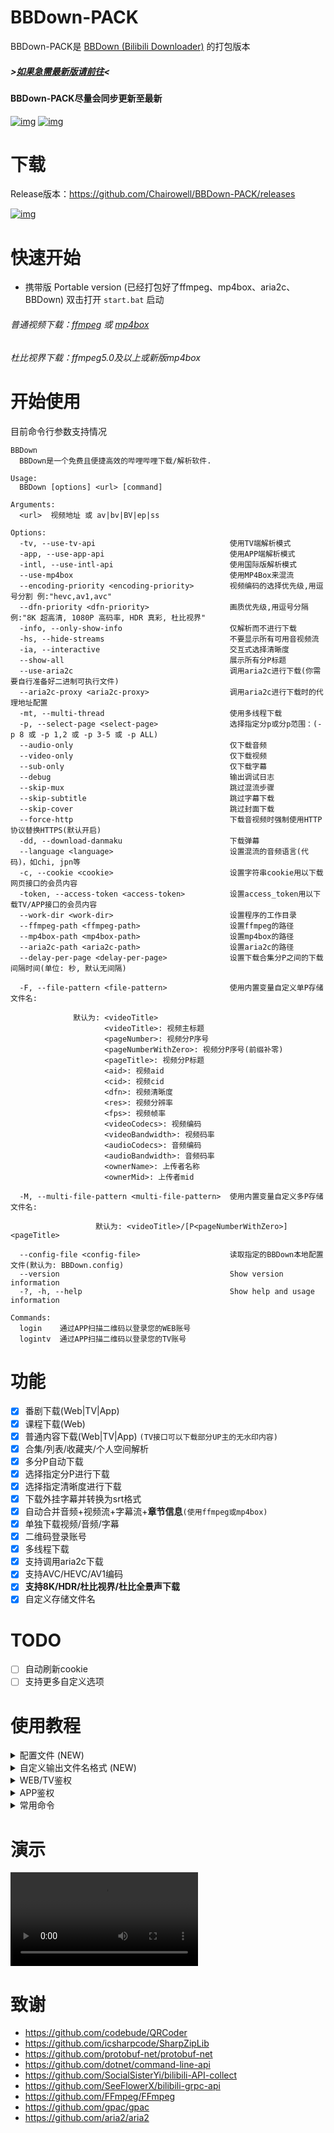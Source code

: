 # BBDown-PACK
BBDown-PACK是 [BBDown (Bilibili Downloader)](https://github.com/nilaoda/BBDown) 的打包版本
##### >[如果急需最新版请前往](https://github.com/nilaoda/BBDown/releases)<
#### BBDown-PACK尽量会同步更新至最新
[![img](https://img.shields.io/github/last-commit/Chairowell/BBDown-PACK?label=%E6%9C%80%E8%BF%91%E6%8F%90%E4%BA%A4)](https://github.com/nilaoda/BBDown) [![img](https://img.shields.io/github/license/Chairowell/BBDown-PACK?label=%E8%AE%B8%E5%8F%AF%E8%AF%81)](https://github.com/nilaoda/BBDown) 

# 下载
Release版本：https://github.com/Chairowell/BBDown-PACK/releases

[![img](https://img.shields.io/github/release/Chairowell/BBDown-PACK?label=%E6%9C%80%E6%96%B0%E7%89%88%E6%9C%AC)](https://github.com/nilaoda/BBDown/releases)

# 快速开始
* 携带版 Portable version (已经打包好了ffmpeg、mp4box、aria2c、BBDown)
双击打开 `start.bat` 启动


###### 普通视频下载：[ffmpeg](https://www.gyan.dev/ffmpeg/builds/) 或 [mp4box](https://gpac.wp.imt.fr/downloads/)
###### 杜比视界下载：ffmpeg5.0及以上或新版mp4box

# 开始使用
目前命令行参数支持情况
```
BBDown
  BBDown是一个免费且便捷高效的哔哩哔哩下载/解析软件.

Usage:
  BBDown [options] <url> [command]

Arguments:
  <url>  视频地址 或 av|bv|BV|ep|ss

Options:
  -tv, --use-tv-api                              使用TV端解析模式
  -app, --use-app-api                            使用APP端解析模式
  -intl, --use-intl-api                          使用国际版解析模式
  --use-mp4box                                   使用MP4Box来混流
  --encoding-priority <encoding-priority>        视频编码的选择优先级,用逗号分割 例:"hevc,av1,avc"
  --dfn-priority <dfn-priority>                  画质优先级,用逗号分隔 例:"8K 超高清, 1080P 高码率, HDR 真彩, 杜比视界"
  -info, --only-show-info                        仅解析而不进行下载
  -hs, --hide-streams                            不要显示所有可用音视频流
  -ia, --interactive                             交互式选择清晰度
  --show-all                                     展示所有分P标题
  --use-aria2c                                   调用aria2c进行下载(你需要自行准备好二进制可执行文件)
  --aria2c-proxy <aria2c-proxy>                  调用aria2c进行下载时的代理地址配置
  -mt, --multi-thread                            使用多线程下载
  -p, --select-page <select-page>                选择指定分p或分p范围：(-p 8 或 -p 1,2 或 -p 3-5 或 -p ALL)
  --audio-only                                   仅下载音频
  --video-only                                   仅下载视频
  --sub-only                                     仅下载字幕
  --debug                                        输出调试日志
  --skip-mux                                     跳过混流步骤
  --skip-subtitle                                跳过字幕下载
  --skip-cover                                   跳过封面下载
  --force-http                                   下载音视频时强制使用HTTP协议替换HTTPS(默认开启)
  -dd, --download-danmaku                        下载弹幕
  --language <language>                          设置混流的音频语言(代码)，如chi, jpn等
  -c, --cookie <cookie>                          设置字符串cookie用以下载网页接口的会员内容
  -token, --access-token <access-token>          设置access_token用以下载TV/APP接口的会员内容
  --work-dir <work-dir>                          设置程序的工作目录
  --ffmpeg-path <ffmpeg-path>                    设置ffmpeg的路径
  --mp4box-path <mp4box-path>                    设置mp4box的路径
  --aria2c-path <aria2c-path>                    设置aria2c的路径
  --delay-per-page <delay-per-page>              设置下载合集分P之间的下载间隔时间(单位: 秒, 默认无间隔)
  
  -F, --file-pattern <file-pattern>              使用内置变量自定义单P存储文件名:
  
              默认为: <videoTitle>
                     <videoTitle>: 视频主标题
                     <pageNumber>: 视频分P序号
                     <pageNumberWithZero>: 视频分P序号(前缀补零)
                     <pageTitle>: 视频分P标题
                     <aid>: 视频aid
                     <cid>: 视频cid
                     <dfn>: 视频清晰度
                     <res>: 视频分辨率
                     <fps>: 视频帧率
                     <videoCodecs>: 视频编码
                     <videoBandwidth>: 视频码率
                     <audioCodecs>: 音频编码
                     <audioBandwidth>: 音频码率
                     <ownerName>: 上传者名称
                     <ownerMid>: 上传者mid

  -M, --multi-file-pattern <multi-file-pattern>  使用内置变量自定义多P存储文件名:

                   默认为: <videoTitle>/[P<pageNumberWithZero>]<pageTitle>

  --config-file <config-file>                    读取指定的BBDown本地配置文件(默认为: BBDown.config)
  --version                                      Show version information
  -?, -h, --help                                 Show help and usage information

Commands:
  login    通过APP扫描二维码以登录您的WEB账号
  logintv  通过APP扫描二维码以登录您的TV账号
```

# 功能
- [x] 番剧下载(Web|TV|App)
- [x] 课程下载(Web)
- [x] 普通内容下载(Web|TV|App) `(TV接口可以下载部分UP主的无水印内容)`
- [x] 合集/列表/收藏夹/个人空间解析
- [x] 多分P自动下载
- [x] 选择指定分P进行下载
- [x] 选择指定清晰度进行下载
- [x] 下载外挂字幕并转换为srt格式
- [x] 自动合并音频+视频流+字幕流+**章节信息**`(使用ffmpeg或mp4box)`
- [x] 单独下载视频/音频/字幕
- [x] 二维码登录账号
- [x] 多线程下载
- [x] 支持调用aria2c下载
- [x] 支持AVC/HEVC/AV1编码
- [x] **支持8K/HDR/杜比视界/杜比全景声下载**
- [x] 自定义存储文件名

# TODO
- [ ] 自动刷新cookie
- [ ] 支持更多自定义选项

# 使用教程

<details>
<summary>配置文件 (NEW)</summary> 

---

在`1.4.9`或更高版本中，BBDown支持读取本地配置文件以简化命令行的手动输入。

如果用户没有指定`--config-file`，则默认读取程序同目录下的`BBDown.config`文件；若用户指定，则读取特定文件。

一个典型的配置文件:
```config
#本文件是BBDown程序的配置文件
#以#开头的都会被程序忽略
#然后剩余非空白内容程序逐行读取，对于一个选项，其参数应当在下一行出现

#例如下面将设置输出文件名格式
--file-pattern
<videoTitle>[<dfn>]

--multi-file-pattern
<videoTitle>/[P<pageNumberWithZero>]<pageTitle>[<dfn>]

#下面设置下载多个分P时，每个分P的下载间隔为2秒
--delay-per-page
2

#开启弹幕下载功能
--download-danmaku
```

</details>

<details>
<summary>自定义输出文件名格式 (NEW)</summary> 

---

在`1.4.9`或更高版本中，BBDown支持用户自定义合并时的文件名组成。
|  代码   | 含义  |
|  ----  | ----  |
`<videoTitle>`|视频主标题
`<pageNumber>`|视频分P序号
`<pageNumberWithZero>`|视频分P序号(前缀补零)
`<pageTitle>`|视频分P标题
`<aid>`|视频aid
`<cid>`|视频cid
`<dfn>`|视频清晰度
`<res>`|视频分辨率
`<fps>`|视频帧率
`<videoCodecs>`|视频编码
`<videoBandwidth>`|视频码率
`<audioCodecs>`|音频编码
`<audioBandwidth>`|音频码率
`<ownerName>`|上传者名称(下载番剧时，该值为"")
`<ownerMid>`|上传者mid(下载番剧时，该值为"")

</details>

<details>
<summary>WEB/TV鉴权</summary>  

---
  
扫码登录网页账号：
```
BBDown login
```
然后按照提示操作

扫码登录云视听小电视账号：
```
BBDown logintv
```
然后按照提示操作
 
*PS: 如果登录报错`The type initializer for 'Gdip' threw an exception`，请参考 [#37](https://github.com/nilaoda/BBDown/issues/37) 解决*

手动加载网页cookie：
```
BBDown -c "SESSDATA=******" "https://www.bilibili.com/video/BV1qt4y1X7TW"
```
手动加载云视听小电视token：
```
BBDown -tv -token "******" "https://www.bilibili.com/video/BV1qt4y1X7TW"
```

</details>

<details>
<summary>APP鉴权</summary>  

---

> 根据 [#123](https://github.com/nilaoda/BBDown/issues/123#issuecomment-877583825) ，可以填写TV登录产生的`access_token`来给APP接口使用。可复制`BBDownTV.data`到`BBDownApp.data`使程序自动读取.

目前程序无法自动获取鉴权信息，推荐通过**抓包**来获取.

在请求Header中寻找键为`authorization`的项，其值形为`identify_v1 5227************1`，其中的`5227************1`就是token(access_key)

获取后手动通过`-token`命令加载, 或写入`BBDownApp.data`使程序自动读取.
  
```
BBDown -app -token "******" "https://www.bilibili.com/video/BV1qt4y1X7TW"
```

</details>

<details>
<summary>常用命令</summary>  

---

下载普通视频：
```
BBDown "https://www.bilibili.com/video/BV1qt4y1X7TW"
```
使用TV接口下载(粉丝量大的UP主基本上是无水印片源)：
```
BBDown -tv "https://www.bilibili.com/video/BV1qt4y1X7TW"
```
当分P过多时，默认会隐藏展示全部的分P信息，你可以使用如下命令来显示所有每一个分P。
```
BBDown --show-all "https://www.bilibili.com/video/BV1At41167aj"
```
选择下载某些分P的三种情况：
* 单个分P：10
```
BBDown "https://www.bilibili.com/video/BV1At41167aj?p=10"
BBDown -p 10 "https://www.bilibili.com/video/BV1At41167aj"
```
* 多个分P：1,2,10
```
BBDown -p 1,2,10 "https://www.bilibili.com/video/BV1At41167aj"
```
* 范围分P：1-10
```
BBDown -p 1-10 "https://www.bilibili.com/video/BV1At41167aj"
```
下载番剧全集：
```
BBDown -p ALL "https://www.bilibili.com/bangumi/play/ss33073"
```

</details>

# 演示
<video src="https://user-images.githubusercontent.com/64683147/179350999-cfb43ed2-d6a2-4f88-a4f1-387ad682f840.mp4" loop></video>

# 致谢

* https://github.com/codebude/QRCoder
* https://github.com/icsharpcode/SharpZipLib
* https://github.com/protobuf-net/protobuf-net
* https://github.com/dotnet/command-line-api
* https://github.com/SocialSisterYi/bilibili-API-collect
* https://github.com/SeeFlowerX/bilibili-grpc-api
* https://github.com/FFmpeg/FFmpeg
* https://github.com/gpac/gpac
* https://github.com/aria2/aria2
